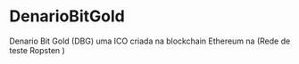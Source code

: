 # DenarioBitGold
Denario Bit Gold (DBG) uma ICO criada na blockchain Ethereum na (Rede de teste Ropsten )
